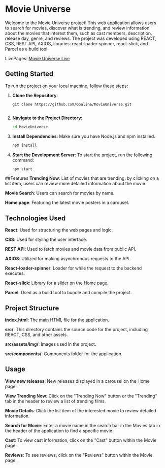 # Movie Universe

Welcome to the Movie Universe project! This web application allows users to search for movies, discover what is trending, and review information about the movies that interest them, such as cast members, description, release day, genre, and reviews. The project was developed using REACT, CSS, REST API, AXIOS, libraries: react-loader-spinner, react-slick, and Parcel as a build tool.

LivePages: [Movie Universe Live](https://ggalina.github.io/MovieUniverse/)

## Getting Started

To run the project on your local machine, follow these steps:

1. **Clone the Repository**:

   ```shell
   git clone https://github.com/GGalina/MovieUniverse.git


2. **Navigate to the Project Directory**:

    ```bash
    cd MovieUniverse

3. **Install Dependencies**:
Make sure you have Node.js and npm installed.

    ```bash
    npm install
    
4. **Start the Development Server**:
To start the project, run the following command:

    ```bash
    npm start

##Features
**Trending Now**: List of movies that are trending; by clicking on a list item, users can review more detailed information about the movie.

**Movie Search**: Users can search for movies by name.

**Home page**: Featuring the latest movie posters in a carousel.

## Technologies Used
**React**: Used for structuring the web pages and logic.

**CSS**: Used for styling the user interface.

**REST API**: Used to fetch movies and movie data from public API.

**AXIOS**: Utilized for making asynchronous requests to the API.

**React-loader-spinner**: Loader for while the request to the backend executes.

**React-slick**: Library for a slider on the Home page.

**Parcel**: Used as a build tool to bundle and compile the project.  


## Project Structure

**index.html**: The main HTML file for the application.

**src/**: This directory contains the source code for the project, including REACT, CSS, and other assets.

**src/assets/img/**: Images used in the project.

**src/components/**: Components folder for the application.


## Usage
**View new releases**: New releases displayed in a carousel on the Home page.

**View Trending Now**: Click on the "Trending Now" button or the "Trending" tab in the header to review a list of trending films.

**Movie Details**: Click the list item of the interested movie to review detailed information.

**Search for Movie**: Enter a movie name in the search bar in the Movies tab in the header of the application to find a specific movie.

**Cast**: To view cast information, click on the "Cast" button within the Movie page.

**Reviews**: To see reviews, click on the "Reviews" button within the Movie page.

